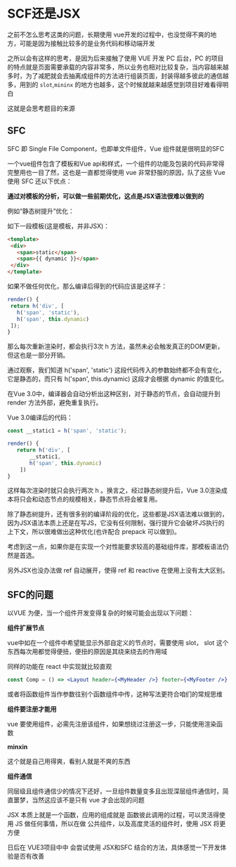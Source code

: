 # SCF还是JSX

之前不怎么思考这类的问题，长期使用 vue开发的过程中，也没觉得不爽的地方，可能是因为接触比较多的是业务代码和移动端开发

之所以会有这样的思考，是因为后来接触了使用 VUE 开发 PC 后台，PC 的项目的特点就是页面需要承载的内容非常多，所以业务也相对比较复杂，当内容越来越多时，为了减肥就会去抽离成组件的方法进行组装页面，封装得越多彼此的通信越多，用到的 `slot`,`mininx` 的地方也越多，这个时候就越来越感觉到项目好难看得明白

这就是会思考题目的来源

## SFC

SFC 即 Single File Component，也即单文件组件，Vue 组件就是很明显的SFC

一个vue组件包含了模板和Vue api和样式，一个组件的功能及包装的代码非常得完整用也一目了然，这也是一直都觉得使用 vue 非常舒服的原因，队了这些 Vue 使用 SFC 还以下优点：

**通过对模板的分析，可以做一些前期优化，这点是JSX语法很难以做到的**

例如“静态树提升”优化：

如下一段模板(这是模板，并非JSX)：

```html
<template>
 <div>
   <span>static</span>
   <span>{{ dynamic }}</span>
 </div>
</template>
```

如果不做任何优化，那么编译后得到的代码应该是这样子：

```js
render() {
 return h('div', [
   h('span', 'static'),
   h('span', this.dynamic)
 ]);
} 
```

那么每次重新渲染时，都会执行3次 h 方法，虽然未必会触发真正的DOM更新，但这也是一部分开销。

通过观察，我们知道 h('span', 'static') 这段代码传入的参数始终都不会有变化，它是静态的，而只有 h('span', this.dynamic) 这段才会根据 dynamic 的值变化。

在Vue 3.0中，编译器会自动分析出这种区别，对于静态的节点，会自动提升到 render 方法外部，避免重复执行。

Vue 3.0编译后的代码：

```js
const __static1 = h('span', 'static');

render() {
   return h('div', [
       __static1,
       h('span', this.dynamic)
    ])     
}
```

这样每次渲染时就只会执行两次 h 。换言之，经过静态树提升后，Vue 3.0渲染成本将只会和动态节点的规模相关，静态节点将会被复用。

除了静态树提升，还有很多别的编译阶段的优化，这些都是JSX语法难以做到的，因为JSX语法本质上还是在写JS，它没有任何限制，强行提升它会破坏JS执行的上下文，所以很难做出这种优化(也许配合 prepack 可以做到)。

考虑到这一点，如果你是在实现一个对性能要求较高的基础组件库，那模板语法仍然是首选。

另外JSX也没办法做 ref 自动展开，使得 ref 和 reactive 在使用上没有太大区别。

## SFC的问题

以VUE 为便，当一个组件开发变得复杂的时候可能会出现以下问题：

**组件扩展节点**

vue中如在一个组件中希望能显示外部自定义的节点时，需要使用 slot， slot 这个东西每次用都觉得便扭，便扭的原因是其绕来绕去的作用域

同样的功能在 react 中实现就比较直观

```jsx
const Comp = () => <Layout header={<MyHeader />} footer={<MyFooter />} />
```

或者将函数组件当作参数往别个函数组件中传，这种写法更符合咱们的常规思维

**组件要注册才能用**

vue 要使用组件，必需先注册该组件，如果想绕过注册这一步，只能使用渲染函数

**minxin**

这个就是自己用得爽，看别人就是不爽的东西

**组件通信**

同层级且组件通信少的情况下还好，一旦组件数量变多且出现深层组件通信时，简直噩梦，当然这应该不是只有 vue 才会出现的问题

JSX 本质上就是一个函数，应用的组成就是 函数彼此调用的过程，可以灵活得使用 JS 做任何事情，所以在做 公共组件，以及高度灵活的组件时，使用 JSX 将更方便

日后在 VUE3项目中中 会尝试使用 JSX和SFC 结合的方法，具体感觉一下开发体验是否有改善

